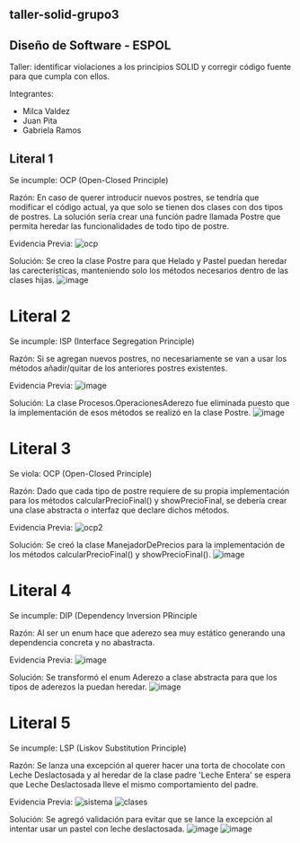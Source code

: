 ## taller-solid-grupo3
## Diseño de Software - ESPOL

Taller: identificar violaciones a los principios SOLID y corregir código fuente para que cumpla con ellos.

Integrantes:
* Milca Valdez
* Juan Pita
* Gabriela Ramos


## Literal 1
Se incumple: OCP (Open-Closed Principle)

Razón: En caso de querer introducir nuevos postres, se tendría que modificar el código actual, ya que solo se tienen dos clases con dos tipos de postres.
La solución sería crear una función padre llamada Postre que permita heredar las funcionalidades de todo tipo de postre.

Evidencia Previa:
![ocp](https://user-images.githubusercontent.com/57634672/121573760-36463380-c9eb-11eb-97d5-6a47ebb83bee.PNG)

Solución: Se creo la clase Postre para que Helado y Pastel puedan heredar las carecterísticas, manteniendo solo los métodos necesarios dentro de las clases hijas.
![image](https://user-images.githubusercontent.com/34144827/121629238-5d7b2000-ca40-11eb-8232-96fbd59dbf5c.png)


# Literal 2
Se incumple: ISP (Interface Segregation Principle)

Razón: Si se agregan nuevos postres, no necesariamente se van a usar los métodos añadir/quitar de los anteriores postres existentes.

Evidencia Previa:
![image](https://user-images.githubusercontent.com/34144827/121578800-ae632800-c9f0-11eb-8d02-6a56b76a61e3.png)

Solución: La clase Procesos.OperacionesAderezo fue eliminada puesto que la implementación de esos métodos se realizó en la clase Postre.
![image](https://user-images.githubusercontent.com/34144827/121629419-b6e34f00-ca40-11eb-9c50-840ef8764014.png)


# Literal 3
Se viola: OCP (Open-Closed Principle)

Razón: Dado que cada tipo de postre requiere de su propia implementación para los métodos calcularPrecioFinal() y  showPrecioFinal, se debería crear una clase abstracta o interfaz que declare dichos métodos.

Evidencia Previa:
![ocp2](https://user-images.githubusercontent.com/57634672/121581610-a0fb6d00-c9f3-11eb-8a46-3d3b570ac85a.PNG)

Solución: Se creó la clase ManejadorDePrecios para la implementación de los métodos calcularPrecioFinal() y showPrecioFinal().
![image](https://user-images.githubusercontent.com/34144827/121630949-c617cc00-ca43-11eb-8938-cb93dcbe6af6.png)


# Literal 4
Se incumple: DIP (Dependency Inversion PRinciple

Razón: Al ser un enum hace que aderezo sea muy estático generando una dependencia concreta y no abastracta.

Evidencia Previa:
![image](https://user-images.githubusercontent.com/34144827/121581993-1c5d1e80-c9f4-11eb-8fd4-f803231813f2.png)

Solución: Se transformó el enum Aderezo a clase abstracta para que los tipos de aderezos la puedan heredar.
![image](https://user-images.githubusercontent.com/34144827/121631674-278c6a80-ca45-11eb-9d2a-9a45d2905876.png)


# Literal 5 
Se incumple: LSP (Liskov Substitution Principle)

Razón: Se lanza una excepción al querer hacer una torta de chocolate con Leche Deslactosada  y al heredar de la clase padre 'Leche Entera' se espera que Leche Deslactosada lleve el mismo comportamiento del padre. 

Evidencia Previa:
![sistema](https://user-images.githubusercontent.com/68141841/121576750-51ff0900-c9ee-11eb-8bfa-6e9cc6785a2d.png)
![clases](https://user-images.githubusercontent.com/68141841/121576744-50cddc00-c9ee-11eb-8b99-62a2b5f36990.png)

Solución: Se agregó validación para evitar que se lance la excepción al intentar usar un pastel con leche deslactosada.
![image](https://user-images.githubusercontent.com/34144827/121631875-894cd480-ca45-11eb-989d-ea826391ac6a.png)
![image](https://user-images.githubusercontent.com/34144827/121631935-a8e3fd00-ca45-11eb-9e08-3f89a1a0ca8e.png)



